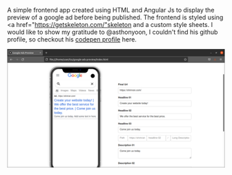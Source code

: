 A simple frontend app created using HTML and Angular Js to display the preview of a google ad before being published.
The frontend is styled using <a href="https://getskeleton.com/"skeleton</a> and a custom style sheets.
I would like to show my gratitude to @asthonyoon, I couldn't find his github profile, so checkout his <a href="https://codepen.io/asthonyoon">codepen profile</a> here.

<img src="https://github.com/kuwjr/google-ads-preview/blob/master/images/screenshot.png" />
